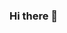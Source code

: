 ### Hi there 👋

<!--
**LeticiaPinheiroo/LeticiaPinheiroo** is a ✨ _special_ ✨ repository because its `README.md` (this file) appears on your GitHub profile.

Here are some ideas to get you started:

- 🔭 I’m currently working on ...
- 🌱 I’m currently learning ...
- 👯 I’m looking to collaborate on ...
- 🤔 I’m looking for help with ...
- 💬 Ask me about ...
- 📫 How to reach me: ...
- 😄 Pronouns: ...
- ⚡ Fun fact: ...

![snake gif](https://github.com/LeticiaPinheiroo/LeticiaPinheiroo/blob/output/github-contribution-grid-snake.svg)
-->

<!--<div>
<a href="https://github.com/LeticiaPinheiroo">
<img loading="lazy" height="180em" src="https://github-readme-stats.vercel.app/api/top-langs/?username=LeticiaPinheiroo&layout=compact&langs_count=7&theme=dracula"/>
<img loading="lazy" height="180em" src="https://github-readme-stats.vercel.app/api?username=LeticiaPinheiroo&show_icons=true&theme=dracula&include_all_commits=true&count_private=true"/>
</div>-->





